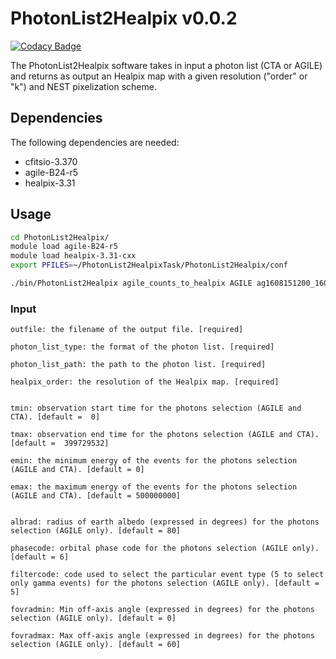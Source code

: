# PhotonList2Healpix v0.0.2

[![Codacy Badge](https://api.codacy.com/project/badge/Grade/67a1b7d4dec34f42a8b0ce331d8e57c8)](https://app.codacy.com/app/GZHeisenberg/PhotonList2Healpix?utm_source=github.com&utm_medium=referral&utm_content=GZHeisenberg/PhotonList2Healpix&utm_campaign=Badge_Grade_Dashboard)

The PhotonList2Healpix software takes in input a photon list (CTA or AGILE) and returns as output an Healpix map with a given resolution ("order" or "k") and NEST pixelization scheme.

## Dependencies

The following dependencies are needed:
* cfitsio-3.370
* agile-B24-r5
* healpix-3.31

## Usage

```bash
cd PhotonList2Healpix/
module load agile-B24-r5
module load healpix-3.31-cxx
export PFILES=~/PhotonList2HealpixTask/PhotonList2Healpix/conf

./bin/PhotonList2Healpix agile_counts_to_healpix AGILE ag1608151200_1608311200_STD1Kal_FM.EVT.gz 8
```

### Input

	outfile: the filename of the output file. [required]

	photon_list_type: the format of the photon list. [required]

	photon_list_path: the path to the photon list. [required]

	healpix_order: the resolution of the Healpix map. [required]


	tmin: observation start time for the photons selection (AGILE and CTA). [default =  0]

	tmax: observation end time for the photons selection (AGILE and CTA). [default =  399729532]

	emin: the minimum energy of the events for the photons selection (AGILE and CTA). [default = 0]

	emax: the maximum energy of the events for the photons selection (AGILE and CTA). [default = 500000000]


	albrad: radius of earth albedo (expressed in degrees) for the photons selection (AGILE only). [default = 80]

	phasecode: orbital phase code for the photons selection (AGILE only). [default = 6]

	filtercode: code used to select the particular event type (5 to select only gamma events) for the photons selection (AGILE only). [default = 5]

	fovradmin: Min off-axis angle (expressed in degrees) for the photons selection (AGILE only). [default = 0]

	fovradmax: Max off-axis angle (expressed in degrees) for the photons selection (AGILE only). [default = 60]
